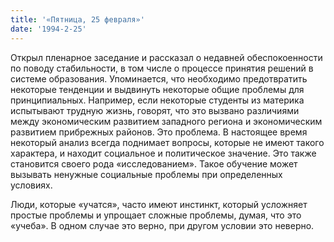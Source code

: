 ```yaml
---
title: '«Пятница, 25 февраля»'
date: '1994-2-25'
---
```

Открыл пленарное заседание и рассказал о недавней обеспокоенности по поводу стабильности, в том числе о процессе принятия решений в системе образования. Упоминается, что необходимо предотвратить некоторые тенденции и выдвинуть некоторые общие проблемы для принципиальных. Например, если некоторые студенты из материка испытывают трудную жизнь, говорят, что это вызвано различиями между экономическим развитием западного региона и экономическим развитием прибрежных районов. Это проблема. В настоящее время некоторый анализ всегда поднимает вопросы, которые не имеют такого характера, и находит социальное и политическое значение. Это также становится своего рода «исследованием». Такое обучение может вызывать ненужные социальные проблемы при определенных условиях.

Люди, которые «учатся», часто имеют инстинкт, который усложняет простые проблемы и упрощает сложные проблемы, думая, что это «учеба». В одном случае это верно, при другом условии это неверно.